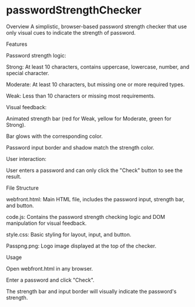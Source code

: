 # passwordStrengthChecker
Overview
A simplistic, browser-based password strength checker that use only visual cues to indicate the strength of password.

Features  

Password strength logic:  

Strong: At least 10 characters, contains uppercase, lowercase, number, and special character.  

Moderate: At least 10 characters, but missing one or more required types.  

Weak: Less than 10 characters or missing most requirements.  

Visual feedback:  

Animated strength bar (red for Weak, yellow for Moderate, green for Strong).  

Bar glows with the corresponding color.  

Password input border and shadow match the strength color.

User interaction:

User enters a password and can only click the "Check" button to see the result.

File Structure

webfront.html: Main HTML file, includes the password input, strength bar, and button.

code.js: Contains the password strength checking logic and DOM manipulation for visual feedback.

style.css: Basic styling for layout, input, and button.

Passpng.png: Logo image displayed at the top of the checker.

Usage

Open webfront.html in any browser.

Enter a password and click "Check".

The strength bar and input border will visually indicate the password's strength.

